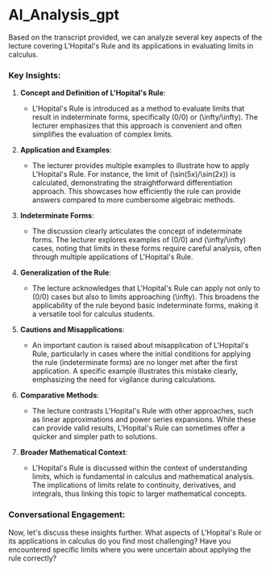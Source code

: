 # AI_Analysis_gpt

Based on the transcript provided, we can analyze several key aspects of the lecture covering L'Hopital's Rule and its applications in evaluating limits in calculus.

### Key Insights:

1. **Concept and Definition of L'Hopital's Rule**:
   - L'Hopital's Rule is introduced as a method to evaluate limits that result in indeterminate forms, specifically \(0/0\) or \(\infty/\infty\). The lecturer emphasizes that this approach is convenient and often simplifies the evaluation of complex limits.

2. **Application and Examples**:
   - The lecturer provides multiple examples to illustrate how to apply L'Hopital's Rule. For instance, the limit of \(\sin(5x)/\sin(2x)\) is calculated, demonstrating the straightforward differentiation approach. This showcases how efficiently the rule can provide answers compared to more cumbersome algebraic methods.

3. **Indeterminate Forms**:
   - The discussion clearly articulates the concept of indeterminate forms. The lecturer explores examples of \(0/0\) and \(\infty/\infty\) cases, noting that limits in these forms require careful analysis, often through multiple applications of L'Hopital's Rule.

4. **Generalization of the Rule**:
   - The lecture acknowledges that L'Hopital's Rule can apply not only to \(0/0\) cases but also to limits approaching \(\infty\). This broadens the applicability of the rule beyond basic indeterminate forms, making it a versatile tool for calculus students.

5. **Cautions and Misapplications**:
   - An important caution is raised about misapplication of L'Hopital's Rule, particularly in cases where the initial conditions for applying the rule (indeterminate forms) are no longer met after the first application. A specific example illustrates this mistake clearly, emphasizing the need for vigilance during calculations.

6. **Comparative Methods**:
   - The lecture contrasts L'Hopital's Rule with other approaches, such as linear approximations and power series expansions. While these can provide valid results, L'Hopital's Rule can sometimes offer a quicker and simpler path to solutions.

7. **Broader Mathematical Context**:
   - L'Hopital's Rule is discussed within the context of understanding limits, which is fundamental in calculus and mathematical analysis. The implications of limits relate to continuity, derivatives, and integrals, thus linking this topic to larger mathematical concepts.

### Conversational Engagement:

Now, let's discuss these insights further. What aspects of L'Hopital's Rule or its applications in calculus do you find most challenging? Have you encountered specific limits where you were uncertain about applying the rule correctly?